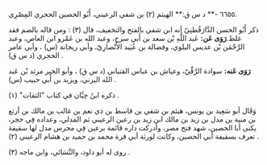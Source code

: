 ٦٦٥٥ -** د س ق:** الهيثم (٢) بن شفي الرعيني، أَبُو الحصين الحجري المِصْرِي.

ذكر أَبُو الحسن الدَّارَقُطنِيّ أنه ابن شفي بالفتح والتخفيف، قال (٣) : ومن قاله بالضم فقد غلط.**رَوَى عَن:** عَبد اللَّهِ بْن سعد بن أَبي سرح، وعبد الله بن عَمْرو ابن العاص، وعبد الرَّحْمَن بْن عديس البلوي، وفضالة بن عُبَيد الأَنْصارِيّ، وأبي ريحانة (س) ، وأبي عامر الحجري (د س ق) .

**رَوَى عَنه:** سوادة الرَّقِّيّ، وعياش بن عباس القتباني (د س ق) ، وأبو الخير مرثد بْن عَبد الله اليزني، ويزيد بن أَبي حبيب (س) .

ذكره ابنُ حِبَّان في كتاب "الثقات" (١) .

وَقَال أبو سَعِيد بن يونس، هيثم بن شفي بن قاسط بن ذي نعم بن غالب بن مالك بن أرتع بن منية بن مدل بن زيد بن مالك ابن زيد بن رعين الرعيني ثم المدلي، وعداده فِي حجر، يكنى أبا الحصين، شهد فتح مصر، وأدركت داره قائمة برعين فِي محرس مدل لها سقيفة تعرف بسقيفة أبي الحصين، وكانت لورثة أبي قرة محمد بن حميد بن هشام الرعيني (٢) .

روى له أبو داود، والنَّسَائي، وابن ماجه (٣) .
